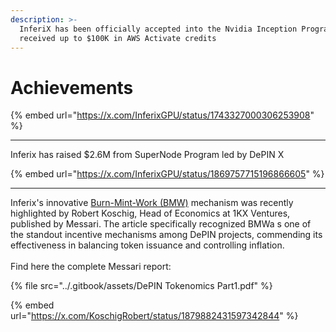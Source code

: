 ```yaml
---
description: >-
  InferiX has been officially accepted into the Nvidia Inception Program and
  received up to $100K in AWS Activate credits
---
```


# Achievements

{% embed url="https://x.com/InferixGPU/status/1743327000306253908" %}

***



Inferix has raised $2.6M from SuperNode Program led by DePIN X

{% embed url="https://x.com/InferixGPU/status/1869757715196866605" %}

***

Inferix's innovative [Burn-Mint-Work (BMW)](../inferix-whitepaper/economic-model/burn-mint-work-token-issuance-model.md) mechanism was recently highlighted by Robert Koschig, Head of Economics at 1KX Ventures, published by Messari. The article specifically recognized BMWa s one of the standout incentive mechanisms among DePIN projects, commending its effectiveness in balancing token issuance and controlling inflation.\
\
Find here the complete Messari report:

{% file src="../.gitbook/assets/DePIN Tokenomics Part1.pdf" %}

{% embed url="https://x.com/KoschigRobert/status/1879882431597342844" %}
